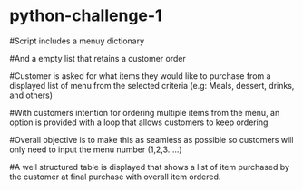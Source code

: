 # python-challenge-1

#Script includes a menuy dictionary

#And a empty list that retains a customer order

#Customer is asked for what items they would like to purchase from a displayed list of menu from the selected criteria (e.g: Meals, dessert, drinks, and others)

#With customers intention for ordering multiple items from the menu, an option is provided with a loop that allows customers to keep ordering

#Overall objective is to make this as seamless as possible so customers will only need to input the menu number (1,2,3.....)

#A well structured table is displayed that shows a list of item purchased by the customer at final purchase with overall item ordered. 